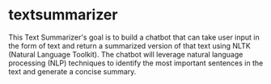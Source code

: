# textsummarizer
This Text Summarizer's  goal is to build a chatbot that can take user input in the form of text and return a summarized version of that text using NLTK (Natural Language Toolkit). The chatbot will leverage natural language processing (NLP) techniques to identify the most important sentences in the text and generate a concise summary.
